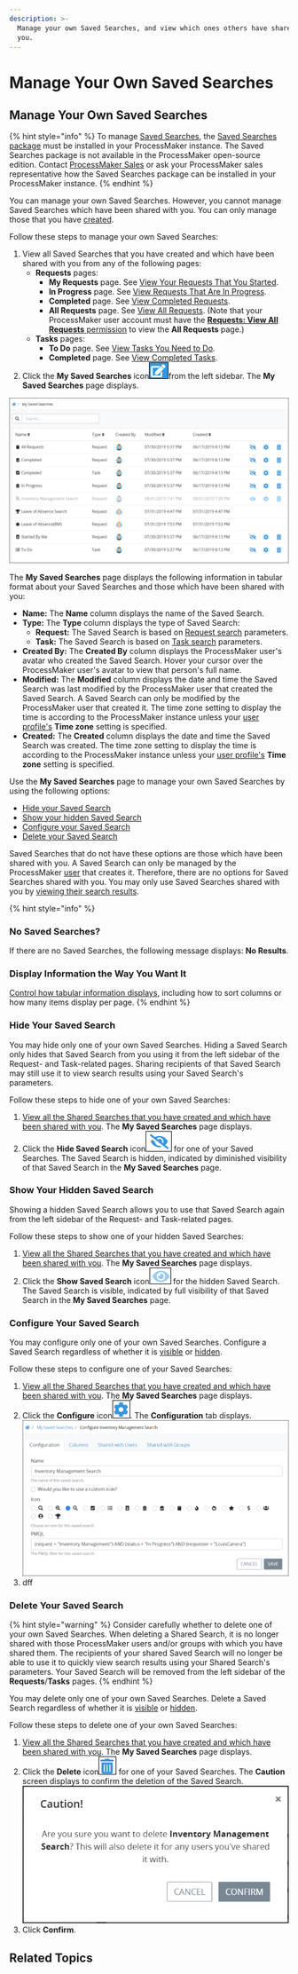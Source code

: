 ```yaml
---
description: >-
  Manage your own Saved Searches, and view which ones others have shared with
  you.
---
```


# Manage Your Own Saved Searches

## Manage Your Own Saved Searches

{% hint style="info" %}
To manage [Saved Searches](what-is-a-saved-search.md), the [Saved Searches package](../../package-development-distribution/package-a-connector/saved-searches-package.md) must be installed in your ProcessMaker instance. The Saved Searches package is not available in the ProcessMaker open-source edition. Contact [ProcessMaker Sales](mailto:sales@processmaker.com) or ask your ProcessMaker sales representative how the Saved Searches package can be installed in your ProcessMaker instance.
{% endhint %}

You can manage your own Saved Searches. However, you cannot manage Saved Searches which have been shared with you. You can only manage those that you have [created](create-and-share-a-saved-search.md).

Follow these steps to manage your own Saved Searches:

1. View all Saved Searches that you have created and which have been shared with you from any of the following pages:
   * **Requests** pages:
     * **My Requests** page. See [View Your Requests That You Started](../requests/view-started-requests.md#view-your-requests).
     * **In Progress** page. See [View Requests That Are In Progress](../requests/view-in-progress-requests.md#view-in-progress-requests-in-which-you-are-participating).
     * **Completed** page. See [View Completed Requests](../requests/view-completed-requests.md#view-completed-requests-in-which-you-participated).
     * **All Requests** page. See [View All Requests](../requests/view-all-requests.md#view-all-requests-in-your-organization). \(Note that your ProcessMaker user account must have the [**Requests: View All Requests** permission](../../processmaker-administration/permission-descriptions-for-users-and-groups.md#requests) to view the **All Requests** page.\)
   * **Tasks** pages:
     * **To Do** page. See [View Tasks You Need to Do](../task-management/view-tasks-you-need-to-do.md).
     * **Completed** page. See [View Completed Tasks](../task-management/view-completed-tasks.md).
2. Click the **My Saved Searches** icon![](../../.gitbook/assets/save-search-icon-package-requests-tasks.png)from the left sidebar. The **My Saved Searches** page displays.

![&quot;My Saved Searches&quot; page displays your saved searches and those which have been shared with you](../../.gitbook/assets/my-saved-searches-page-package-requests-tasks.png)

The **My Saved Searches** page displays the following information in tabular format about your Saved Searches and those which have been shared with you:

* **Name:** The **Name** column displays the name of the Saved Search.
* **Type:** The **Type** column displays the type of Saved Search:
  * **Request:** The Saved Search is based on [Request search](../requests/search-for-a-request.md#save-and-share-a-search) parameters.
  * **Task:** The Saved Search is based on [Task search](../task-management/search-for-a-task.md) parameters.
* **Created By:** The **Created By** column displays the ProcessMaker user's avatar who created the Saved Search. Hover your cursor over the ProcessMaker user's avatar to view that person's full name.
* **Modified:** The **Modified** column displays the date and time the Saved Search was last modified by the ProcessMaker user that created the Saved Search. A Saved Search can only be modified by the ProcessMaker user that created it. The time zone setting to display the time is according to the ProcessMaker instance unless your [user profile's](../profile-settings.md#change-your-profile-settings) **Time zone** setting is specified.
* **Created:** The **Created** column displays the date and time the Saved Search was created. The time zone setting to display the time is according to the ProcessMaker instance unless your [user profile's](../profile-settings.md#change-your-profile-settings) **Time zone** setting is specified.

Use the **My Saved Searches** page to manage your own Saved Searches by using the following options:

* [Hide your Saved Search](manage-your-saved-searches.md#hide-one-of-your-saved-searches)
* [Show your hidden Saved Search](manage-your-saved-searches.md#show-one-of-your-hidden-saved-searches)
* [Configure your Saved Search](manage-your-saved-searches.md#configure-one-of-your-saved-searches)
* [Delete your Saved Search](manage-your-saved-searches.md#delete-one-of-your-saved-searches)

Saved Searches that do not have these options are those which have been shared with you. A Saved Search can only be managed by the ProcessMaker [user](../../processmaker-administration/add-users/what-is-a-user.md) that creates it. Therefore, there are no options for Saved Searches shared with you. You may only use Saved Searches shared with you by [viewing their search results](view-saved-searches-that-are-shared-with-you.md).

{% hint style="info" %}
### No Saved Searches?

If there are no Saved Searches, the following message displays: **No Results**.

### Display Information the Way You Want It

[Control how tabular information displays](../control-how-requests-display-in-a-tab.md), including how to sort columns or how many items display per page.
{% endhint %}

### Hide Your Saved Search

You may hide only one of your own Saved Searches. Hiding a Saved Search only hides that Saved Search from you using it from the left sidebar of the Request- and Task-related pages. Sharing recipients of that Saved Search may still use it to view search results using your Saved Search's parameters.

Follow these steps to hide one of your own Saved Searches:

1. [View all the Shared Searches that you have created and which have been shared with you](manage-your-saved-searches.md#manage-your-own-saved-searches). The **My Saved Searches** page displays.
2. Click the **Hide Saved Search** icon![](../../.gitbook/assets/hide-saved-search-icon-package.png) for one of your Saved Searches. The Saved Search is hidden, indicated by diminished visibility of that Saved Search in the **My Saved Searches** page.

### Show Your Hidden Saved Search

Showing a hidden Saved Search allows you to use that Saved Search again from the left sidebar of the Request- and Task-related pages.

Follow these steps to show one of your hidden Saved Searches:

1. [View all the Shared Searches that you have created and which have been shared with you](manage-your-saved-searches.md#manage-your-own-saved-searches). The **My Saved Searches** page displays.
2. Click the **Show Saved Search** icon![](../../.gitbook/assets/show-saved-search-icon-package.png) for the hidden Saved Search. The Saved Search is visible, indicated by full visibility of that Saved Search in the **My Saved Searches** page.

### Configure Your Saved Search

You may configure only one of your own Saved Searches. Configure a Saved Search regardless of whether it is [visible](manage-your-saved-searches.md#show-your-hidden-saved-search) or [hidden](manage-your-saved-searches.md#hide-your-saved-search).

Follow these steps to configure one of your Saved Searches:

1. [View all the Shared Searches that you have created and which have been shared with you](manage-your-saved-searches.md#manage-your-own-saved-searches). The **My Saved Searches** page displays.
2. Click the **Configure** icon![](../../.gitbook/assets/configure-process-icon-processes-page-processes.png). The **Configuration** tab displays. ![](../../.gitbook/assets/configuration-tab-saved-searches-package.png) 
3. dff

### Delete Your Saved Search

{% hint style="warning" %}
Consider carefully whether to delete one of your own Saved Searches. When deleting a Shared Search, it is no longer shared with those ProcessMaker users and/or groups with which you have shared them. The recipients of your shared Saved Search will no longer be able to use it to quickly view search results using your Shared Search's parameters. Your Saved Search will be removed from the left sidebar of the **Requests**/**Tasks** pages.
{% endhint %}

You may delete only one of your own Saved Searches. Delete a Saved Search regardless of whether it is [visible](manage-your-saved-searches.md#show-your-hidden-saved-search) or [hidden](manage-your-saved-searches.md#hide-your-saved-search).

Follow these steps to delete one of your own Saved Searches:

1. [View all the Shared Searches that you have created and which have been shared with you](manage-your-saved-searches.md#manage-your-own-saved-searches). The **My Saved Searches** page displays.
2. Click the **Delete** icon![](../../.gitbook/assets/trash-icon-process-modeler-processes.png) for one of your Saved Searches. The **Caution** screen displays to confirm the deletion of the Saved Search.  ![](../../.gitbook/assets/caution-delete-saved-search-package.png) 
3. Click **Confirm**.

## Related Topics



